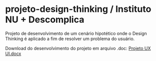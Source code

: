 # projeto-design-thinking / Instituto NU + Descomplica
Projeto de desenvolvimento de um cenário hipotético onde o Design Thinking é aplicado a fim de resolver um problema do usuário.

Download do desenvolvimento do projeto em arquivo .doc:
[Projeto UX UI.docx](https://github.com/rayane-ms/projeto-design-thinking/files/11417257/Projeto.UX.UI.docx)
